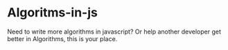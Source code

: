 # Algoritms-in-js
Need to write more algorithms in javascript? Or help another developer get better in Algorithms, this is your place. 

